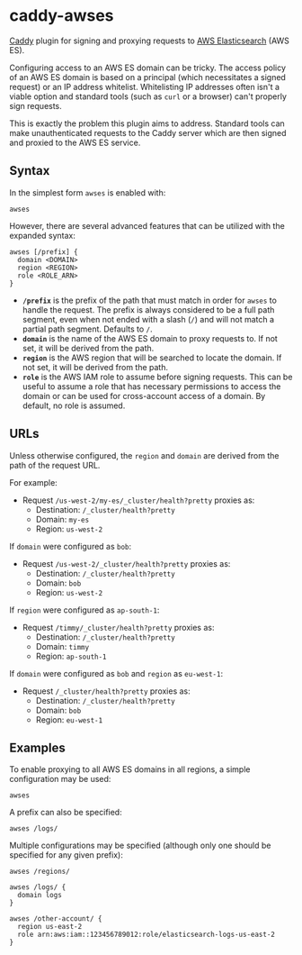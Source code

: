 caddy-awses
===========

[Caddy][Caddy] plugin for signing and proxying requests to
[AWS Elasticsearch][AWS Elasticsearch] (AWS ES).

Configuring access to an AWS ES domain can be tricky. The access policy of an
AWS ES domain is based on a principal (which necessitates a signed request) or
an IP address whitelist. Whitelisting IP addresses often isn't a viable option
and standard tools (such as `curl` or a browser) can't properly sign requests.

This is exactly the problem this plugin aims to address. Standard tools can
make unauthenticated requests to the Caddy server which are then signed and
proxied to the AWS ES service.

Syntax
------

In the simplest form `awses` is enabled with:

```Caddyfile
awses
```

However, there are several advanced features that can be utilized with the
expanded syntax:

```Caddyfile
awses [/prefix] {
  domain <DOMAIN>
  region <REGION>
  role <ROLE_ARN>
}
```

* **`/prefix`** is the prefix of the path that must match in order for `awses`
  to handle the request. The prefix is always considered to be a full path
  segment, even when not ended with a slash (`/`) and will not match a partial
  path segment. Defaults to `/`.
* **`domain`** is the name of the AWS ES domain to proxy requests to. If not
  set, it will be derived from the path.
* **`region`** is the AWS region that will be searched to locate the domain.
  If not set, it will be derived from the path.
* **`role`** is the AWS IAM role to assume before signing requests. This can be
  useful to assume a role that has necessary permissions to access the domain
  or can be used for cross-account access of a domain. By default, no role is
  assumed.

URLs
----

Unless otherwise configured, the `region` and `domain` are derived from the
path of the request URL.

For example:

 * Request `/us-west-2/my-es/_cluster/health?pretty` proxies as:
   * Destination: `/_cluster/health?pretty`
   * Domain: `my-es`
   * Region: `us-west-2`

If `domain` were configured as `bob`:

 * Request `/us-west-2/_cluster/health?pretty` proxies as:
   * Destination: `/_cluster/health?pretty`
   * Domain: `bob`
   * Region: `us-west-2`

If `region` were configured as `ap-south-1`:

 * Request `/timmy/_cluster/health?pretty` proxies as:
   * Destination: `/_cluster/health?pretty`
   * Domain: `timmy`
   * Region: `ap-south-1`

If `domain` were configured as `bob` and `region` as `eu-west-1`:

 * Request `/_cluster/health?pretty` proxies as:
   * Destination: `/_cluster/health?pretty`
   * Domain: `bob`
   * Region: `eu-west-1`

Examples
--------

To enable proxying to all AWS ES domains in all regions, a simple
configuration may be used:

```Caddyfile
awses
```

A prefix can also be specified:

```Caddyfile
awses /logs/
```

Multiple configurations may be specified (although only one should be specified
for any given prefix):

```Caddyfile
awses /regions/

awses /logs/ {
  domain logs
}

awses /other-account/ {
  region us-east-2
  role arn:aws:iam::123456789012:role/elasticsearch-logs-us-east-2
}
```

[AWS Elasticsearch]: https://aws.amazon.com/documentation/elasticsearch-service/
[Caddy]: https://github.com/mholt/caddy
